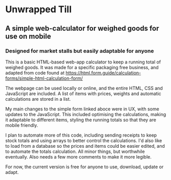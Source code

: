 # Unwrapped Till

## A simple web-calculator for weighed goods for use on mobile

### Designed for market stalls but easily adaptable for anyone

This is a basic HTML-based web-app calculator to keep a running total of weighed goods. It was made for a specific packaging free business, and adapted from code found at https://html.form.guide/calculation-forms/simple-html-calculation-form/

The webpage can be used locally or online, and the entire HTML, CSS and JavaScript are included. A list of items with prices, weights and automatic calculations are stored in a list.

My main changes to the simple form linked aboce were in UX, with some updates to the JavaScript. This included optimising the calculations, making it adaptable to different items, styling the running totals so that they are mobile friendly.

I plan to automate more of this code, including sending receipts to keep stock totals and using arrays to better control the calculations. I'd also like to load from a database so the prices and items could be easier edited, and to automate the totals calculation. All minor things, but worthwhile eventually. Also needs a few more comments to make it more legible.

For now, the current version is free for anyone to use, download, update or adapt.
